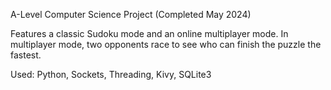 A-Level Computer Science Project (Completed May 2024)

Features a classic Sudoku mode and an online multiplayer mode.
In multiplayer mode, two opponents race to see who can finish the puzzle the fastest.

Used: Python, Sockets, Threading, Kivy, SQLite3

